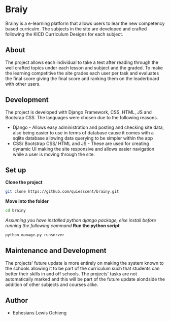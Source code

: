 # Braiy 

Brainy is a e-learning platform that allows users to lear the new competency based curriculm. The subjects in the site are developed and crafted following the KICD Curriculum Designs for each subject.

## About 
The project allows each individual to take a test after reading through the well crafted topics under each lesson and subject and the graded.
To make the learning competitive the site grades each user per task and evaluates the final score giving the final score and ranking them on the leaderboard with other users.

## Development
The project is developed with Django Framework, CSS, HTML, JS and Bootsrap CSS. 
The languages were chosen due to the following reasons.
- Django - Allows easy administration and posting and checking site data, also being easier to use in terms of database cause it comes with a sqlite database allowing data querying to be simpler within the app
- CSS/ Bootstrap CSS/ HTML and JS - These are used for creating dynamic UI making the site responsive and allows easier navigation while a user is moving through the site.

## Set up 

**Clone the project**
```bash
git clone https://github.com/quiesscent/brainy.git
```
**Move into the folder**
```bash
cd brainy
```
*Assuming you have installed python django package, else install before running the following command*
**Run the python script**
```bash
python manage.py runserver 
```
## Maintenance and Development 

The projects' future update is more entirely on making the system known to the schools allowing it to be part of the curriculum such that students can better their skills in and off schools.
The projects' tasks are not automatically marked and this will be part of the future update alondside the addition of other subjects and courses alike.

## Author 
- Ephesians Lewis Ochieng
